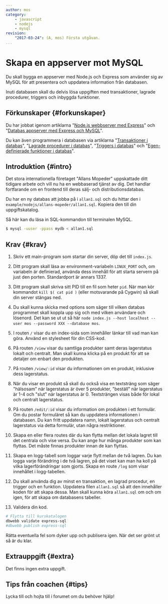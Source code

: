 ```yaml
---
author: mos
category:
    - javascript
    - nodejs
    - mysql
revision:
    "2017-03-24": (A, mos) Första utgåvan.
...
```

Skapa en appserver mot MySQL
==================================

Du skall bygga en appserver med Node.js och Express som använder sig av MySQL för att presentera och uppdatera information från databasen.

Inuti databasen skall du delvis lösa uppgiften med transaktioner, lagrade procedurer, triggers och inbyggda funktioner.

<!--more-->



Förkunskaper {#forkunskaper}
-----------------------

Du har jobbat igenom artiklarna "[Node.js webbserver med Express](kunskap/nodejs-webbserver-med-express)" och "[Databas appserver med Express och MySQL](kunskap/databas-appserver-med-express-och-mysql)".

Du kan även programmera i databasen via artiklarna "[Transaktioner i databas](kunskap/transaktioner-i-databas)", "[Lagrade procedurer i databas](kunskap/lagrade-procedurer-i-databas)", "[Triggers i databas](kunskap/triggers-i-databas)" och "[Egen-definierade funktioner i databas](kunskap/egen-definierade-funktioner-i-databas)".



Introduktion {#intro}
-----------------------

Det stora internationella företaget "Allans Mopeder" uppskattade ditt tidigare arbete och vill nu ha en webbaserad tjänst av dig. Det handlar fortfarande om en frontend till deras sälj- och distributionsdatabas.

Du har en ny databas att jobba på i `allan1.sql` och du hittar den i `example/nodejs/allans-mopeder/allan1.sql`. Kopiera den till din uppgiftskatalog. 

Så här kan du läsa in SQL-kommandon till terminalen MySQL.

```bash
$ mysql -uuser -ppass mydb < allan1.sql
```



Krav {#krav}
-----------------------

1. Skriv ett main-program som startar din server, döp det till `index.js`. 

1. Ditt program skall läsa av environment-variabeln `LINUX_PORT` och, om variabeln är definierad, använda dess innehåll för att starta servern på just den porten. Standardport är annars 1337.

1. Ditt program skall skriva sitt PID till en fil som heter `pid`. När man kör kommandot `kill $( cat pid )` (eller motsvarande på Cygwin) så skall din server stängas ned.

1. Du skall kunna skicka med options som säger till vilken databas programmet skall koppla upp sig och med vilken användare och lösenord. Det kan se ut ut så här `node index.js --host localhost --user mos --password XXX --database mos`.

1. I routen `/` visar du en index-sida som innehåller länkar till vad man kan göra. Använd en stylesheet för din CSS-kod.

1. På routen `/view` visar du samtliga produkter samt deras lagerstatus lokalt och centralt. Man skall kunna klicka på en produkt för att se detaljer om enbart den produkten.

1. På routen `/view/:id` visar du informationen om en produkt, inklusive dess lagerstatus.

1. När du visar en produkt så skall du också visa en textsträng som säger "hälsosam" när lagerstatus är över 5 produkter, "beställ" när lagerstatus är 1-4 och "slut" när lagerstatus är 0. Textsträngen visas både för lokal och centralt lagerstatus.

1. På routen `/edit/:id` visar du information om produkten i ett formulär. Om du postar formuläret så kan du uppdatera informationen i databasen. Du kan fritt uppdatera namn, lokalt lagerstatus och centralt lagerstatus via detta formulär, utan några restriktioner. 

1. Skapa en eller flera routes där du kan flytta mellan det lokala lagret till det centrala och vise versa. Du kan ange hur många produkter som kan flyttas. Det måste finnas produkter innan de kan flyttas.

1. Skapa en logg-tabell som loggar varje flytt mellan de två lagren. Du kan logga varje förändring i de två lagren, på det viset kan man ha koll på vilka lagerförändringar som gjorts. Skapa en route `/log` som visar innehållet i logg-tabellen.

1. Du skall använda dig av minst en transaktion, en lagrad procedur, en trigger och en funktion. Uppdatera filen `allan1.sql` så att den innehåller koden för att skapa dessa. Man skall kunna köra `allan1.sql` om och om igen, för att skapa om databasens tabeller.

1. Validera din kod.

```bash
# Flytta till kurskatalogen
dbwebb validate express-sql
#dbwebb publish express-sql
```

Rätta eventuella fel som dyker upp och publisera igen. När det ser grönt ut så är du klar.



Extrauppgift {#extra}
-----------------------

Det finns ingen extra uppgift.



Tips från coachen {#tips}
-----------------------

Lycka till och hojta till i forumet om du behöver hjälp!

